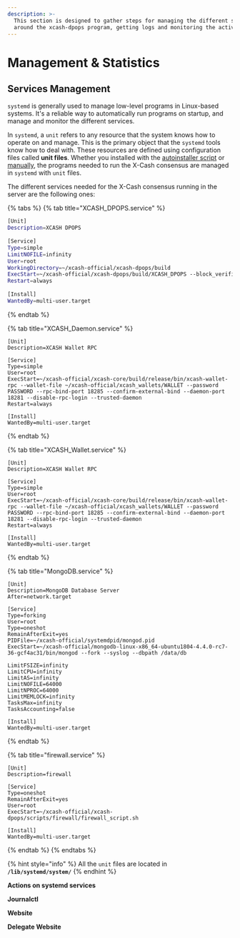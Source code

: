 ```yaml
---
description: >-
  This section is designed to gather steps for managing the different services
  around the xcash-dpops program, getting logs and monitoring the activity.
---
```


# Management & Statistics

## Services Management

`systemd` is generally used to manage low-level programs in Linux-based systems. It's a reliable way to automatically run programs on startup, and manage and monitor the different services.

In `systemd`, a `unit` refers to any resource that the system knows how to operate on and manage. This is the primary object that the `systemd` tools know how to deal with. These resources are defined using configuration files called **unit files**. Whether you installed with the [autoinstaller script](installation-process.md#quick-installation) or [manually](installation-process.md#manual-installation), the programs needed to run the X-Cash consensus are managed in `systemd` with `unit` files.

The different services needed for the X-Cash consensus running in the server are the following ones: 

{% tabs %}
{% tab title="XCASH\_DPOPS.service" %}
```bash
[Unit]
Description=XCASH DPOPS
 
[Service]
Type=simple
LimitNOFILE=infinity
User=root
WorkingDirectory=~/xcash-official/xcash-dpops/build
ExecStart=~/xcash-official/xcash-dpops/build/XCASH_DPOPS --block_verifiers_secret_key BLOCK_VERIFIER_SECRET_KEY
Restart=always
 
[Install]
WantedBy=multi-user.target
```
{% endtab %}

{% tab title="XCASH\_Daemon.service" %}
```
[Unit]
Description=XCASH Wallet RPC
 
[Service]
Type=simple
User=root
ExecStart=~/xcash-official/xcash-core/build/release/bin/xcash-wallet-rpc --wallet-file ~/xcash-official/xcash_wallets/WALLET --password PASSWORD --rpc-bind-port 18285 --confirm-external-bind --daemon-port 18281 --disable-rpc-login --trusted-daemon
Restart=always
 
[Install]
WantedBy=multi-user.target
```
{% endtab %}

{% tab title="XCASH\_Wallet.service" %}
```
[Unit]
Description=XCASH Wallet RPC
 
[Service]
Type=simple
User=root
ExecStart=~/xcash-official/xcash-core/build/release/bin/xcash-wallet-rpc --wallet-file ~/xcash-official/xcash_wallets/WALLET --password PASSWORD --rpc-bind-port 18285 --confirm-external-bind --daemon-port 18281 --disable-rpc-login --trusted-daemon
Restart=always
 
[Install]
WantedBy=multi-user.target
```
{% endtab %}

{% tab title="MongoDB.service" %}
```
[Unit]
Description=MongoDB Database Server
After=network.target

[Service]
Type=forking
User=root
Type=oneshot
RemainAfterExit=yes
PIDFile=~/xcash-official/systemdpid/mongod.pid
ExecStart=~/xcash-official/mongodb-linux-x86_64-ubuntu1804-4.4.0-rc7-36-gcf4ac31/bin/mongod --fork --syslog --dbpath /data/db

LimitFSIZE=infinity
LimitCPU=infinity
LimitAS=infinity
LimitNOFILE=64000
LimitNPROC=64000
LimitMEMLOCK=infinity
TasksMax=infinity
TasksAccounting=false

[Install]
WantedBy=multi-user.target
```
{% endtab %}

{% tab title="firewall.service" %}
```
[Unit]
Description=firewall
 
[Service]
Type=oneshot
RemainAfterExit=yes
User=root
ExecStart=~/xcash-official/xcash-dpops/scripts/firewall/firewall_script.sh
 
[Install]
WantedBy=multi-user.target
```
{% endtab %}
{% endtabs %}

{% hint style="info" %}
All the `unit` files are located in **`/lib/systemd/system/`**
{% endhint %}

 

**Actions on systemd services**

**Journalctl**

**Website**

**Delegate Website**



